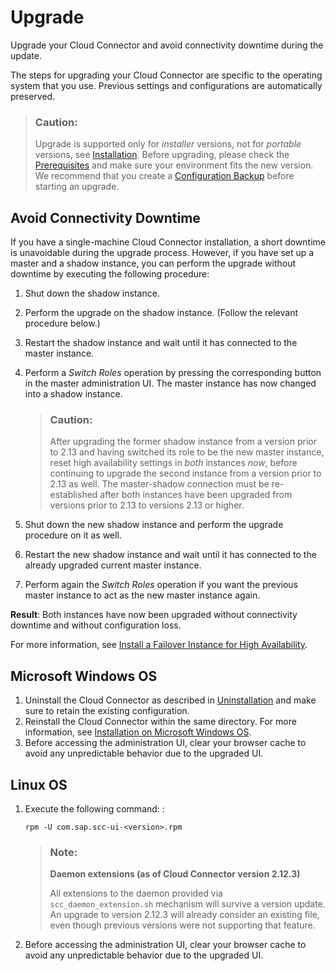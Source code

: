 <!-- loio7a7cc373019b4b6eaab39b5ab7082b09 -->

# Upgrade

Upgrade your Cloud Connector and avoid connectivity downtime during the update.

The steps for upgrading your Cloud Connector are specific to the operating system that you use. Previous settings and configurations are automatically preserved.

> ### Caution:  
> Upgrade is supported only for *installer* versions, not for *portable* versions, see [Installation](installation-57ae3d6.md). Before upgrading, please check the [Prerequisites](prerequisites-e23f776.md) and make sure your environment fits the new version. We recommend that you create a [Configuration Backup](configuration-backup-abd1ba7.md) before starting an upgrade.



## Avoid Connectivity Downtime

If you have a single-machine Cloud Connector installation, a short downtime is unavoidable during the upgrade process. However, if you have set up a master and a shadow instance, you can perform the upgrade without downtime by executing the following procedure:

1.  Shut down the shadow instance.
2.  Perform the upgrade on the shadow instance. \(Follow the relevant procedure below.\)
3.  Restart the shadow instance and wait until it has connected to the master instance.
4.  Perform a *Switch Roles* operation by pressing the corresponding button in the master administration UI. The master instance has now changed into a shadow instance.

    > ### Caution:  
    > After upgrading the former shadow instance from a version prior to 2.13 and having switched its role to be the new master instance, reset high availability settings in *both* instances *now*, before continuing to upgrade the second instance from a version prior to 2.13 as well. The master-shadow connection must be re-established after both instances have been upgraded from versions prior to 2.13 to versions 2.13 or higher.

5.  Shut down the new shadow instance and perform the upgrade procedure on it as well.
6.  Restart the new shadow instance and wait until it has connected to the already upgraded current master instance.
7.  Perform again the *Switch Roles* operation if you want the previous master instance to act as the new master instance again.

**Result**: Both instances have now been upgraded without connectivity downtime and without configuration loss.

For more information, see [Install a Failover Instance for High Availability](install-a-failover-instance-for-high-availability-c697705.md).



## Microsoft Windows OS

1.  Uninstall the Cloud Connector as described in [Uninstallation](uninstallation-d53395c.md) and make sure to retain the existing configuration.
2.  Reinstall the Cloud Connector within the same directory. For more information, see [Installation on Microsoft Windows OS](installation-on-microsoft-windows-os-204aaad.md).
3.  Before accessing the administration UI, clear your browser cache to avoid any unpredictable behavior due to the upgraded UI.



## Linux OS

1.  Execute the following command: :

    ```
    rpm -U com.sap.scc-ui-<version>.rpm
    ```

    > ### Note:  
    > **Daemon extensions \(as of Cloud Connector version 2.12.3\)**
    > 
    > All extensions to the daemon provided via `scc_daemon_extension.sh` mechanism will survive a version update. An upgrade to version 2.12.3 will already consider an existing file, even though previous versions were not supporting that feature.

2.  Before accessing the administration UI, clear your browser cache to avoid any unpredictable behavior due to the upgraded UI.

